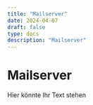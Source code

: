 ```yaml
---
title: "Mailserver"
date: 2024-04-07
draft: false
type: docs
description: "Mailserver"
---
```


# Mailserver

Hier könnte Ihr Text stehen